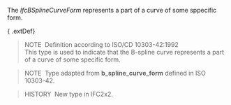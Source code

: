 The _IfcBSplineCurveForm_ represents a part of a curve of some sppecific form.

{ .extDef}
> NOTE&nbsp; Definition according to ISO/CD 10303-42:1992  
> This type is used to indicate that the B-spline curve represents a part of a curve of some specific form.

> NOTE&nbsp; Type adapted from **b_spline_curve_form** defined in ISO 10303-42.

> HISTORY&nbsp; New type in IFC2x2.
